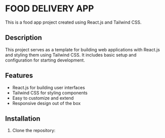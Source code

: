 # FOOD DELIVERY APP

This is a food app project created using React.js and Tailwind CSS.

## Description

This project serves as a template for building web applications with React.js and styling them using Tailwind CSS. It includes basic setup and configuration for starting development.

## Features

- React.js for building user interfaces
- Tailwind CSS for styling components
- Easy to customize and extend
- Responsive design out of the box

## Installation

1. Clone the repository:

   ```bash        https://github.com/adsrivastav/Food-delivery_APP/tree/main
  
